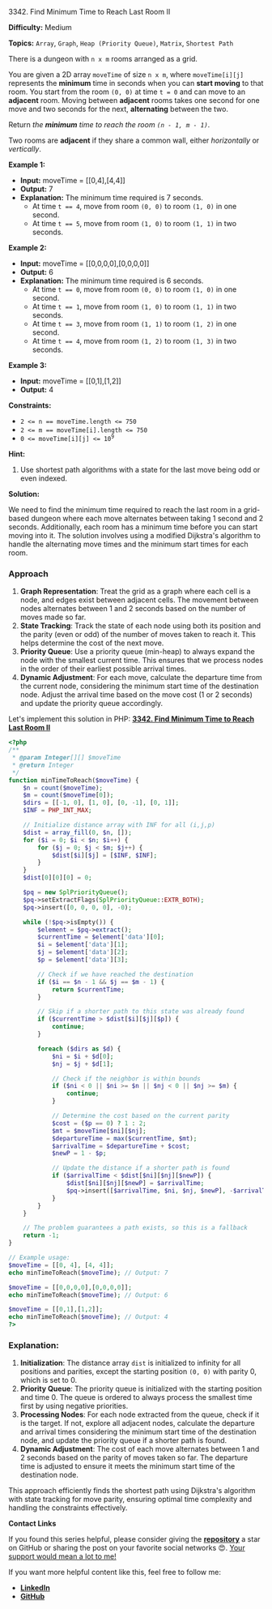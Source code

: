 3342\. Find Minimum Time to Reach Last Room II

**Difficulty:** Medium

**Topics:** `Array`, `Graph`, `Heap (Priority Queue)`, `Matrix`, `Shortest Path`

There is a dungeon with `n x m` rooms arranged as a grid.

You are given a 2D array `moveTime` of size `n x m`, where `moveTime[i][j]` represents the **minimum** time in seconds when you can **start moving** to that room. You start from the room `(0, 0)` at time `t = 0` and can move to an **adjacent** room. Moving between **adjacent** rooms takes one second for one move and two seconds for the next, **alternating** between the two.

Return _the **minimum** time to reach the room `(n - 1, m - 1)`_.

Two rooms are **adjacent** if they share a common wall, either _horizontally_ or _vertically_.

**Example 1:**

- **Input:** moveTime = [[0,4],[4,4]]
- **Output:** 7
- **Explanation:** The minimum time required is 7 seconds.
  - At time `t == 4`, move from room `(0, 0)` to room `(1, 0)` in one second.
  - At time `t == 5`, move from room `(1, 0)` to room `(1, 1)` in two seconds.


**Example 2:**

- **Input:** moveTime = [[0,0,0,0],[0,0,0,0]]
- **Output:** 6
- **Explanation:** The minimum time required is 6 seconds.
  - At time `t == 0`, move from room `(0, 0)` to room `(1, 0)` in one second.
  - At time `t == 1`, move from room `(1, 0)` to room `(1, 1)` in two seconds.
  - At time `t == 3`, move from room `(1, 1)` to room `(1, 2)` in one second.
  - At time `t == 4`, move from room `(1, 2)` to room `(1, 3)` in two seconds.



**Example 3:**

- **Input:** moveTime = [[0,1],[1,2]]
- **Output:** 4



**Constraints:**

- `2 <= n == moveTime.length <= 750`
- `2 <= m == moveTime[i].length <= 750`
- <code>0 <= moveTime[i][j] <= 10<sup>9</sup></code>


**Hint:**
1. Use shortest path algorithms with a state for the last move being odd or even indexed.



**Solution:**

We need to find the minimum time required to reach the last room in a grid-based dungeon where each move alternates between taking 1 second and 2 seconds. Additionally, each room has a minimum time before you can start moving into it. The solution involves using a modified Dijkstra's algorithm to handle the alternating move times and the minimum start times for each room.

### Approach
1. **Graph Representation**: Treat the grid as a graph where each cell is a node, and edges exist between adjacent cells. The movement between nodes alternates between 1 and 2 seconds based on the number of moves made so far.
2. **State Tracking**: Track the state of each node using both its position and the parity (even or odd) of the number of moves taken to reach it. This helps determine the cost of the next move.
3. **Priority Queue**: Use a priority queue (min-heap) to always expand the node with the smallest current time. This ensures that we process nodes in the order of their earliest possible arrival times.
4. **Dynamic Adjustment**: For each move, calculate the departure time from the current node, considering the minimum start time of the destination node. Adjust the arrival time based on the move cost (1 or 2 seconds) and update the priority queue accordingly.

Let's implement this solution in PHP: **[3342. Find Minimum Time to Reach Last Room II](https://github.com/mah-shamim/leet-code-in-php/tree/main/algorithms/003342-find-minimum-time-to-reach-last-room-ii/solution.php)**

```php
<?php
/**
 * @param Integer[][] $moveTime
 * @return Integer
 */
function minTimeToReach($moveTime) {
    $n = count($moveTime);
    $m = count($moveTime[0]);
    $dirs = [[-1, 0], [1, 0], [0, -1], [0, 1]];
    $INF = PHP_INT_MAX;

    // Initialize distance array with INF for all (i,j,p)
    $dist = array_fill(0, $n, []);
    for ($i = 0; $i < $n; $i++) {
        for ($j = 0; $j < $m; $j++) {
            $dist[$i][$j] = [$INF, $INF];
        }
    }
    $dist[0][0][0] = 0;

    $pq = new SplPriorityQueue();
    $pq->setExtractFlags(SplPriorityQueue::EXTR_BOTH);
    $pq->insert([0, 0, 0, 0], -0);

    while (!$pq->isEmpty()) {
        $element = $pq->extract();
        $currentTime = $element['data'][0];
        $i = $element['data'][1];
        $j = $element['data'][2];
        $p = $element['data'][3];

        // Check if we have reached the destination
        if ($i == $n - 1 && $j == $m - 1) {
            return $currentTime;
        }

        // Skip if a shorter path to this state was already found
        if ($currentTime > $dist[$i][$j][$p]) {
            continue;
        }

        foreach ($dirs as $d) {
            $ni = $i + $d[0];
            $nj = $j + $d[1];

            // Check if the neighbor is within bounds
            if ($ni < 0 || $ni >= $n || $nj < 0 || $nj >= $m) {
                continue;
            }

            // Determine the cost based on the current parity
            $cost = ($p == 0) ? 1 : 2;
            $mt = $moveTime[$ni][$nj];
            $departureTime = max($currentTime, $mt);
            $arrivalTime = $departureTime + $cost;
            $newP = 1 - $p;

            // Update the distance if a shorter path is found
            if ($arrivalTime < $dist[$ni][$nj][$newP]) {
                $dist[$ni][$nj][$newP] = $arrivalTime;
                $pq->insert([$arrivalTime, $ni, $nj, $newP], -$arrivalTime);
            }
        }
    }

    // The problem guarantees a path exists, so this is a fallback
    return -1;
}

// Example usage:
$moveTime = [[0, 4], [4, 4]];
echo minTimeToReach($moveTime); // Output: 7

$moveTime = [[0,0,0,0],[0,0,0,0]];
echo minTimeToReach($moveTime); // Output: 6

$moveTime = [[0,1],[1,2]];
echo minTimeToReach($moveTime); // Output: 4
?>
```

### Explanation:

1. **Initialization**: The distance array `dist` is initialized to infinity for all positions and parities, except the starting position `(0, 0)` with parity 0, which is set to 0.
2. **Priority Queue**: The priority queue is initialized with the starting position and time 0. The queue is ordered to always process the smallest time first by using negative priorities.
3. **Processing Nodes**: For each node extracted from the queue, check if it is the target. If not, explore all adjacent nodes, calculate the departure and arrival times considering the minimum start time of the destination node, and update the priority queue if a shorter path is found.
4. **Dynamic Adjustment**: The cost of each move alternates between 1 and 2 seconds based on the parity of moves taken so far. The departure time is adjusted to ensure it meets the minimum start time of the destination node.

This approach efficiently finds the shortest path using Dijkstra's algorithm with state tracking for move parity, ensuring optimal time complexity and handling the constraints effectively.

**Contact Links**

If you found this series helpful, please consider giving the **[repository](https://github.com/mah-shamim/leet-code-in-php)** a star on GitHub or sharing the post on your favorite social networks 😍. [Your support would mean a lot to me!](https://isolatedcompliments.com/v09uayg6h?key=a647d02f1aafcddaf10536d7cd00bd7c)

If you want more helpful content like this, feel free to follow me:

- **[LinkedIn](https://www.linkedin.com/in/arifulhaque/)**
- **[GitHub](https://github.com/mah-shamim)**
